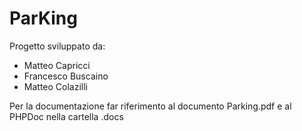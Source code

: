 # ParKing
Progetto sviluppato da:
- Matteo Capricci
- Francesco Buscaino
- Matteo Colazilli

Per la documentazione far riferimento al documento Parking.pdf e al PHPDoc nella cartella .docs
